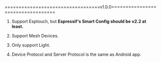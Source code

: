 ==================================v1.0.0==================================

1.  Support Esptouch, but <b>Espressif's Smart Config should be v2.2 at least.</b>

2.  Support Mesh Devices.

3.  Only support Light.

4.  Device Protocol and Server Protocol is the same as Android app.
